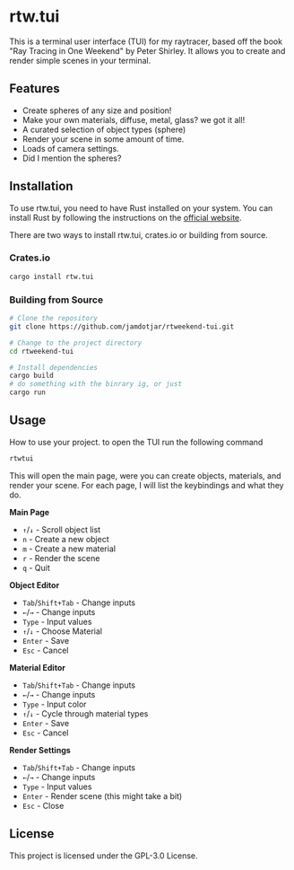 # rtw.tui

This is a terminal user interface (TUI) for my raytracer, based off the book "Ray Tracing in One Weekend" by Peter Shirley.
It allows you to create and render simple scenes in your terminal.
## Features
- Create spheres of any size and position!
- Make your own materials, diffuse, metal, 
glass? we got it all!
- A curated selection of object types (sphere)
- Render your scene in some amount of time. 
- Loads of camera settings.
- Did I mention the spheres?



## Installation
To use rtw.tui, you need to have Rust installed on your system. You can install Rust by following the instructions on the [official website](https://www.rust-lang.org/tools/install).

There are two ways to install rtw.tui, crates.io or building from source.

### Crates.io
```bash
cargo install rtw.tui
```
### Building from Source
```bash
# Clone the repository
git clone https://github.com/jamdotjar/rtweekend-tui.git

# Change to the project directory
cd rtweekend-tui

# Install dependencies
cargo build
# do something with the binrary ig, or just 
cargo run
```

## Usage
How to use your project.
to open the TUI run the following command
```bash
rtwtui
```
This will open the main page, were you can create objects, materials, and render your scene. For each page, I will list the keybindings and what they do.

**Main Page**
- `↑`/`↓` - Scroll object list
- `n` - Create a new object
- `m` - Create a new material
- `r` - Render the scene
- `q` - Quit

**Object Editor**
- `Tab`/`Shift+Tab` - Change inputs
- `←`/`→` - Change inputs
- `Type` - Input values
- `↑`/`↓` - Choose Material
- `Enter` - Save
- `Esc` - Cancel

**Material Editor**
- `Tab`/`Shift+Tab` - Change inputs
- `←`/`→` - Change inputs
- `Type` - Input color
- `↑`/`↓` - Cycle through material types
- `Enter` - Save
- `Esc` - Cancel

**Render Settings**
- `Tab`/`Shift+Tab` - Change inputs
- `←`/`→` - Change inputs
- `Type` - Input values
- `Enter` - Render scene (this might take a bit)
- `Esc` - Close


## License
This project is licensed under the GPL-3.0 License.
